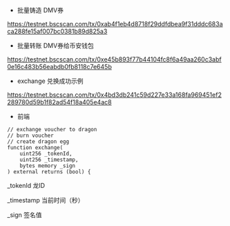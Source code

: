 
* 批量铸造 DMV券

https://testnet.bscscan.com/tx/0xab4f1eb4d8718f29ddfdbea9f31dddc683aca288fe15af007bc0381b89d825a3


* 批量转账 DMV券给币安钱包

https://testnet.bscscan.com/tx/0xe45b893f77b44104fc8f6a49aa260c3abf0e16c483b56eabdb0fb8118c7e645b


* exchange 兑换成功示例

https://testnet.bscscan.com/tx/0x4bd3db241c59d227e33a168fa969451ef2289780d59b1f82ad54f18a405e4ac8


* 前端

```
// exchange voucher to dragon
// burn voucher
// create dragon egg
function exchange(
    uint256 _tokenId,
    uint256 _timestamp,
    bytes memory _sign
) external returns (bool) {
```

_tokenId 龙ID

_timestamp 当前时间（秒）

_sign 签名值


